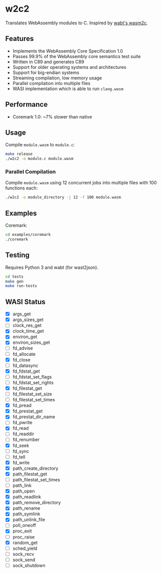 # w2c2

Translates WebAssembly modules to C.
Inspired by [wabt's wasm2c](https://github.com/WebAssembly/wabt/tree/main/wasm2c).

## Features

- Implements the WebAssembly Core Specification 1.0
- Passes 99.9% of the WebAssembly core semantics test suite
- Written in C89 and generates C89
- Support for older operating systems and architectures
- Support for big-endian systems
- Streaming compilation, low memory usage
- Parallel compilation into multiple files
- WASI implementation which is able to run `clang.wasm`

## Performance

- Coremark 1.0: ~7% slower than native

## Usage

Compile `module.wasm` to `module.c`:

```sh
make release
./w2c2 -o module.c module.wasm
```

### Parallel Compilation

Compile `module.wasm` using 12 concurrent jobs into multiple files with 100 functions each:

```sh
./w2c2 -o module_directory -j 12 -f 100 module.wasm
```

## Examples

Coremark:

```sh
cd examples/coremark
./coremark
```

## Testing

Requires Python 3 and wabt (for wast2json).

```sh
cd tests
make gen
make run-tests
```

## WASI Status

- [x] args_get
- [x] args_sizes_get
- [ ] clock_res_get
- [x] clock_time_get
- [x] environ_get
- [x] environ_sizes_get
- [ ] fd_advise
- [ ] fd_allocate
- [x] fd_close
- [ ] fd_datasync
- [x] fd_fdstat_get
- [ ] fd_fdstat_set_flags
- [ ] fd_fdstat_set_rights
- [x] fd_filestat_get
- [ ] fd_filestat_set_size
- [ ] fd_filestat_set_times
- [x] fd_pread
- [x] fd_prestat_get
- [x] fd_prestat_dir_name
- [ ] fd_pwrite
- [x] fd_read
- [ ] fd_readdir
- [ ] fd_renumber
- [x] fd_seek
- [ ] fd_sync
- [ ] fd_tell
- [x] fd_write
- [x] path_create_directory
- [x] path_filestat_get
- [ ] path_filestat_set_times
- [ ] path_link
- [x] path_open
- [x] path_readlink
- [x] path_remove_directory
- [x] path_rename
- [x] path_symlink
- [x] path_unlink_file
- [ ] poll_oneoff
- [x] proc_exit
- [ ] proc_raise
- [x] random_get
- [ ] sched_yield
- [ ] sock_recv
- [ ] sock_send
- [ ] sock_shutdown
